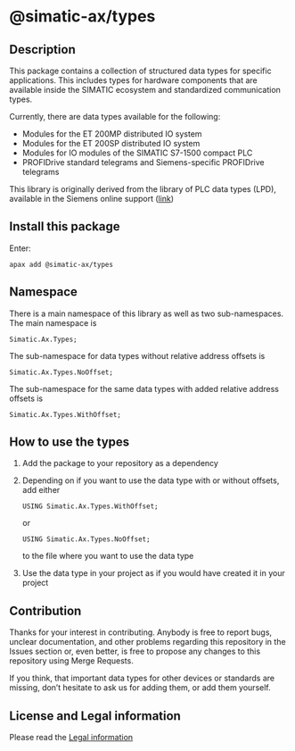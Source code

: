 # @simatic-ax/types

## Description

This package contains a collection of structured data types for specific applications. This includes types for hardware components that are available inside the SIMATIC ecosystem and standardized communication types.

Currently, there are data types available for the following:

- Modules for the ET 200MP distributed IO system
- Modules for the ET 200SP distributed IO system
- Modules for IO modules of the SIMATIC S7-1500 compact PLC
- PROFIDrive standard telegrams and Siemens-specific PROFIDrive telegrams

This library is originally derived from the library of PLC data types (LPD), available in the Siemens online support ([link](https://support.industry.siemens.com/cs/document/109482396/))

## Install this package

Enter:

```cli
apax add @simatic-ax/types
```

## Namespace

There is a main namespace of this library as well as two sub-namespaces. The main namespace is

```iec-st
Simatic.Ax.Types;
```

The sub-namespace for data types without relative address offsets is

```iec-st
Simatic.Ax.Types.NoOffset;
```

The sub-namespace for the same data types with added relative address offsets is

```iec-st
Simatic.Ax.Types.WithOffset;
```

## How to use the types

1. Add the package to your repository as a dependency
2. Depending on if you want to use the data type with or without offsets, add either

    ```iec-st
    USING Simatic.Ax.Types.WithOffset;
    ```

    or

    ```iec-st
    USING Simatic.Ax.Types.NoOffset;
    ```

    to the file where you want to use the data type
3. Use the data type in your project as if you would have created it in your project

## Contribution

Thanks for your interest in contributing. Anybody is free to report bugs, unclear documentation, and other problems regarding this repository in the Issues section or, even better, is free to propose any changes to this repository using Merge Requests.

If you think, that important data types for other devices or standards are missing, don’t hesitate to ask us for adding them, or add them yourself.

## License and Legal information

Please read the [Legal information](LICENSE.md)
